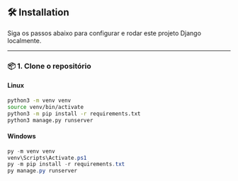 ## 🛠️ Installation

Siga os passos abaixo para configurar e rodar este projeto Django localmente.

---

### 📦 1. Clone o repositório

#### Linux

```bash
python3 -m venv venv
source venv/bin/activate
python3 -m pip install -r requirements.txt
python3 manage.py runserver
```

#### Windows

```powershell
py -m venv venv
venv\Scripts\Activate.ps1
py -m pip install -r requirements.txt
py manage.py runserver
```
